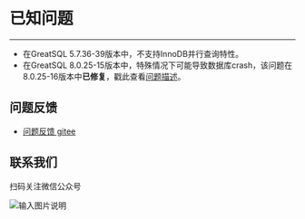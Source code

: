 # 已知问题
---
- 在GreatSQL 5.7.36-39版本中，不支持InnoDB并行查询特性。
- 在GreatSQL 8.0.25-15版本中，特殊情况下可能导致数据库crash，该问题在8.0.25-16版本中**已修复**，戳此查看[问题描述](https://gitee.com/GreatSQL/GreatSQL/issues/I4J1IH)。

**问题反馈**
---
- [问题反馈 gitee](https://gitee.com/GreatSQL/GreatSQL-Doc/issues)


**联系我们**
---

扫码关注微信公众号

![输入图片说明](https://images.gitee.com/uploads/images/2021/0802/141935_2ea2c196_8779455.jpeg "greatsql社区-wx-qrcode-0.5m.jpg")
